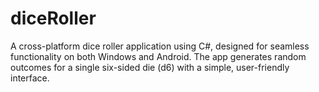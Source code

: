# diceRoller
A cross-platform dice roller application using C#, designed for seamless functionality on both
Windows and Android. The app generates random outcomes for a single six-sided die (d6) with a simple,
user-friendly interface.
